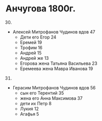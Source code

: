 # Анчугова 1800г.

30. 
* Алексей Митрофанов Чудинов вдов 47
  * Дети его Егор 24
  * Еремей 19
  * Трофим 16
  * Андрей 15
  * Андрей же 13
  * Егорова жена Татьяна Васильева 23
  * Еремеева жена Мавра Иванова 19

31. 
* Герасим Митрофанов Чудинов вдов 56
  * сын его Терентий 35
  * жена его Анна Максимова 37
  * дети их Петр 8
  * Лукия 12
  * Агафья 5
